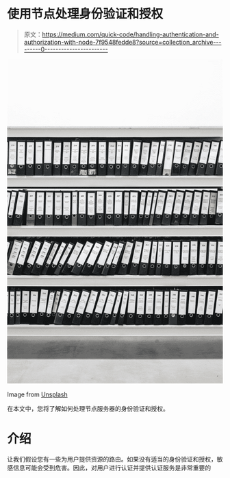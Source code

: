 # 使用节点处理身份验证和授权

> 原文：<https://medium.com/quick-code/handling-authentication-and-authorization-with-node-7f9548fedde8?source=collection_archive---------0----------------------->

![](img/f6bb771988c566a1a3c37fba64ff73ed.png)

Image from [Unsplash](https://unsplash.com/photos/vpR0oc4X8Mk)

在本文中，您将了解如何处理节点服务器的身份验证和授权。

# 介绍

让我们假设您有一些为用户提供资源的路由。如果没有适当的身份验证和授权，敏感信息可能会受到危害。因此，对用户进行认证并提供认证服务是非常重要的